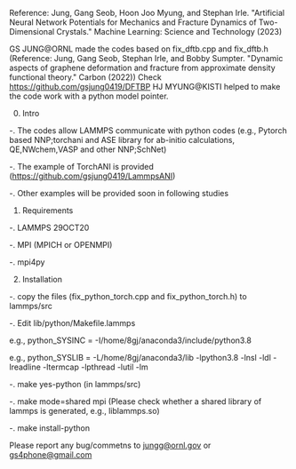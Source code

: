 Reference: Jung, Gang Seob, Hoon Joo Myung, and Stephan Irle. "Artificial Neural Network Potentials for Mechanics and Fracture Dynamics of Two-Dimensional Crystals." Machine Learning: Science and Technology (2023)

GS JUNG@ORNL made the codes based on fix_dftb.cpp and fix_dftb.h (Reference: Jung, Gang Seob, Stephan Irle, and Bobby Sumpter. "Dynamic aspects of graphene deformation and fracture from approximate density functional theory." Carbon (2022)) Check https://github.com/gsjung0419/DFTBP
HJ MYUNG@KISTI helped to make the code work with a python model pointer. 

0. Intro

 -. The codes allow LAMMPS communicate with python codes (e.g., Pytorch based NNP;torchani and ASE library for ab-initio calculations, QE,NWchem,VASP and other NNP;SchNet)

 -. The example of TorchANI is provided (https://github.com/gsjung0419/LammpsANI)

 -. Other examples will be provided soon in following studies

1. Requirements

 -. LAMMPS 29OCT20

 -. MPI (MPICH or OPENMPI)

 -. mpi4py

2. Installation

 -. copy the files (fix_python_torch.cpp and fix_python_torch.h) to lammps/src

 -. Edit lib/python/Makefile.lammps

   e.g., python_SYSINC = -I/home/8gj/anaconda3/include/python3.8
 
   e.g., python_SYSLIB = -L/home/8gj/anaconda3/lib -lpython3.8 -lnsl -ldl -lreadline -ltermcap -lpthread -lutil -lm

 -. make yes-python (in lammps/src)

 -. make mode=shared mpi (Please check whether a shared library of lammps is generated, e.g., liblammps.so)

 -. make install-python



Please report any bug/commetns to jungg@ornl.gov or gs4phone@gmail.com
